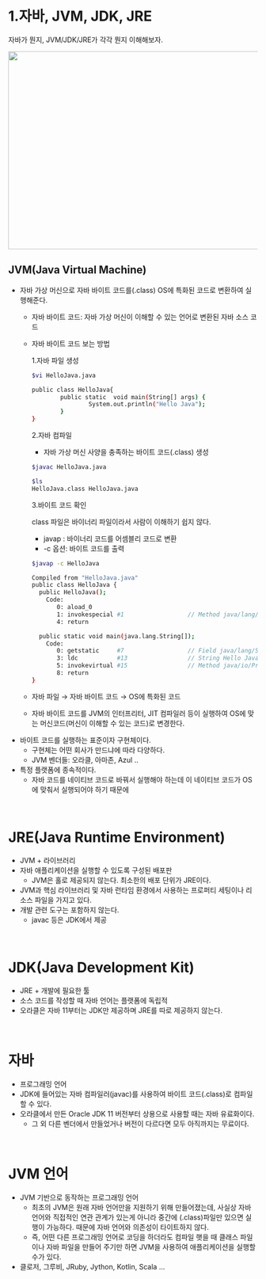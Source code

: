 
# 1.자바, JVM, JDK, JRE

자바가 뭔지, JVM/JDK/JRE가 각각 뭔지 이해해보자. 

<img src="https://user-images.githubusercontent.com/52793122/148692157-cb9e5576-6d9c-4241-8595-c0e27ed85084.png"  width="900" height="400"/>
<br/>

## JVM(Java Virtual Machine)

- 자바 가상 머신으로 자바 바이트 코드를(.class) OS에 특화된 코드로 변환하여 실행해준다.
    - 자바 바이트 코드: 자바 가상 머신이 이해할 수 있는 언어로 변환된 자바 소스 코드
    - 자바 바이트 코드 보는 방법
        
        1.자바 파일 생성
        
        ```bash
        $vi HelloJava.java
        
        public class HelloJava{
                public static  void main(String[] args) {
                        System.out.println("Hello Java");
                }
        }
        ```
        
        2.자바 컴파일
        - 자바 가상 머신 사양을 충족하는 바이트 코드(.class) 생성
        
        ```bash
        $javac HelloJava.java
        
        $ls
        HelloJava.class	HelloJava.java
        ```
        
        3.바이트 코드 확인
        
        class 파일은 바이너리 파일이라서 사람이 이해하기 쉽지 않다. 
        
        - javap : 바이너리 코드를 어셈블리 코드로 변환
        - -c 옵션: 바이트 코드를 출력
        
        ```bash
        $javap -c HelloJava
        
        Compiled from "HelloJava.java"
        public class HelloJava {
          public HelloJava();
            Code:
               0: aload_0
               1: invokespecial #1                  // Method java/lang/Object."<init>":()V
               4: return
        
          public static void main(java.lang.String[]);
            Code:
               0: getstatic     #7                  // Field java/lang/System.out:Ljava/io/PrintStream;
               3: ldc           #13                 // String Hello Java
               5: invokevirtual #15                 // Method java/io/PrintStream.println:(Ljava/lang/String;)V
               8: return
        }
        ```
        
    - 자바 파일 → 자바 바이트 코드 → OS에 특화된 코드
    - 자바 바이트 코드를 JVM의 인터프리터, JIT 컴파일러 등이 실행하여 OS에 맞는 머신코드(머신이 이해할 수 있는 코드)로 변경한다.
- 바이트 코드를 실행하는 표준이자 구현체이다.
    - 구현체는 어떤 회사가 만드냐에 따라 다양하다.
    - JVM 벤더들: 오라클, 아마존, Azul ..
- 특정 플랫폼에 종속적이다.
    - 자바 코드를 네이티브 코드로 바꿔서 실행해야 하는데 이 네이티브 코드가 OS에 맞춰서 실행되어야 하기 때문에

<br/>

# JRE(Java Runtime Environment)

- JVM + 라이브러리
- 자바 애플리케이션을 실행할 수 있도록 구성된 배포판
    - JVM은 홀로 제공되지 않는다. 최소한의 배포 단위가 JRE이다.
- JVM과 핵심 라이브러리 및 자바 런타임 환경에서 사용하는 프로퍼티 세팅이나 리소스 파일을 가지고 있다.
- 개발 관련 도구는 포함하지 않는다.
    - javac 등은 JDK에서 제공

<br/>

# JDK(Java Development Kit)

- JRE + 개발에 필요한 툴
- 소스 코드를 작성할 때 자바 언어는 플랫폼에 독립적
- 오라클은 자바 11부터는 JDK만 제공하며 JRE를 따로 제공하지 않는다.

<br/>

# 자바

- 프로그래밍 언어
- JDK에 들어있는 자바 컴파일러(javac)를 사용하여 바이트 코드(.class)로 컴파일 할 수 있다.
- 오라클에서 만든 Oracle JDK 11 버전부터 상용으로 사용할 때는 자바 유료화이다.
    - 그 외 다른 벤더에서 만들었거나 버전이 다르다면 모두 아직까지는 무료이다.

<br/>

# JVM 언어

- JVM 기반으로 동작하는 프로그래밍 언어
    - 최초의 JVM은 원래 자바 언어만을 지원하기 위해 만들어졌는데, 사실상 자바 언어와 직접적인 연관 관계가 있는게 아니라 중간에 (.class)파일만 있으면 실행이 가능하다. 때문에 자바 언어와 의존성이 타이트하지 않다.
    - 즉, 어떤 다른 프로그래밍 언어로 코딩을 하더라도 컴파일 햇을 때 클래스 파일이나 자바 파일을 만들어 주기만 하면 JVM을 사용하여 애플리케이션을 실행할 수가 있다.
- 클로저, 그루비, JRuby, Jython, Kotlin, Scala ...